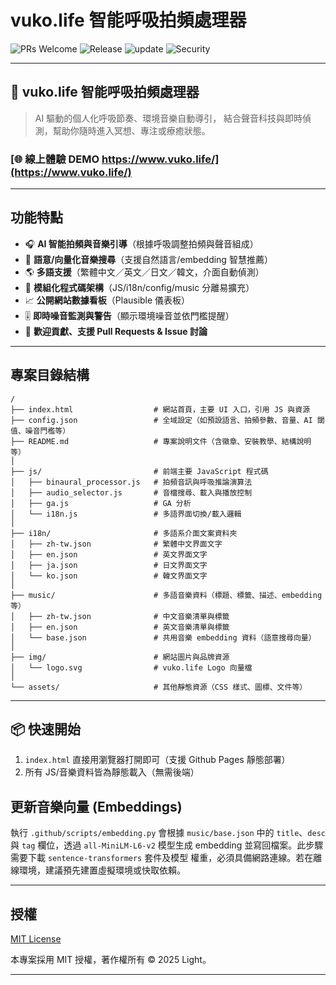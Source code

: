 # vuko.life 智能呼吸拍頻處理器

![PRs Welcome](https://img.shields.io/badge/PRs-welcome-brightgreen.svg)
![Release](https://img.shields.io/github/release/yourname/project.svg)
![update](https://img.shields.io/badge/updated-weekly-blue)
![Security](https://img.shields.io/snyk/vulnerabilities/github/weiqi-kids/vuko.life)

---

## 🧘 vuko.life 智能呼吸拍頻處理器

> AI 驅動的個人化呼吸節奏、環境音樂自動導引，
> 結合聲音科技與即時偵測，幫助你隨時進入冥想、專注或療癒狀態。

### [🌐 線上體驗 DEMO https://www.vuko.life/](https://www.vuko.life/)

---

## 功能特點

- 🎧 **AI 智能拍頻與音樂引導**（根據呼吸調整拍頻與聲音組成）
- 🔎 **語意/向量化音樂搜尋**（支援自然語言/embedding 智慧推薦）
- 🌎 **多語支援**（繁體中文／英文／日文／韓文，介面自動偵測）
- 🔌 **模組化程式碼架構**（JS/i18n/config/music 分離易擴充）
- 📈 **公開網站數據看板**（Plausible 儀表板）
- 🎚️ **即時噪音監測與警告**（顯示環境噪音並依門檻提醒）
- 🤝 **歡迎貢獻、支援 Pull Requests & Issue 討論**

---

## 專案目錄結構

```
/
├── index.html                  # 網站首頁，主要 UI 入口，引用 JS 與資源
├── config.json                 # 全域設定（如預設語言、拍頻參數、音量、AI 閾值、噪音門檻等）
├── README.md                   # 專案說明文件（含徽章、安裝教學、結構說明等）
│
├── js/                         # 前端主要 JavaScript 程式碼
│   ├── binaural_processor.js   # 拍頻音訊與呼吸推論演算法
│   ├── audio_selector.js       # 音檔搜尋、載入與播放控制
│   ├── ga.js                   # GA 分析
│   └── i18n.js                 # 多語界面切換/載入邏輯
│
├── i18n/                       # 多語系介面文案資料夾
│   ├── zh-tw.json              # 繁體中文界面文字
│   ├── en.json                 # 英文界面文字
│   ├── ja.json                 # 日文界面文字
│   └── ko.json                 # 韓文界面文字
│
├── music/                      # 多語音樂資料（標題、標籤、描述、embedding等）
│   ├── zh-tw.json              # 中文音樂清單與標籤
│   ├── en.json                 # 英文音樂清單與標籤
│   └── base.json               # 共用音樂 embedding 資料（語意搜尋向量）
│
├── img/                        # 網站圖片與品牌資源
│   └── logo.svg                # vuko.life Logo 向量檔
│
└── assets/                     # 其他靜態資源（CSS 樣式、圖標、文件等）
```

---

## 📦 快速開始

1. `index.html` 直接用瀏覽器打開即可（支援 Github Pages 靜態部署）
2. 所有 JS/音樂資料皆為靜態載入（無需後端）

## 更新音樂向量 (Embeddings)

執行 `.github/scripts/embedding.py` 會根據 `music/base.json`
中的 `title`、`desc` 與 `tag` 欄位，透過 `all-MiniLM-L6-v2` 模型生成
embedding 並寫回檔案。此步驟需要下載 `sentence-transformers` 套件及模型
權重，必須具備網路連線。若在離線環境，建議預先建置虛擬環境或快取依賴。

---

## 授權

[MIT License](LICENSE)

本專案採用 MIT 授權，著作權所有 © 2025 Light。

---
